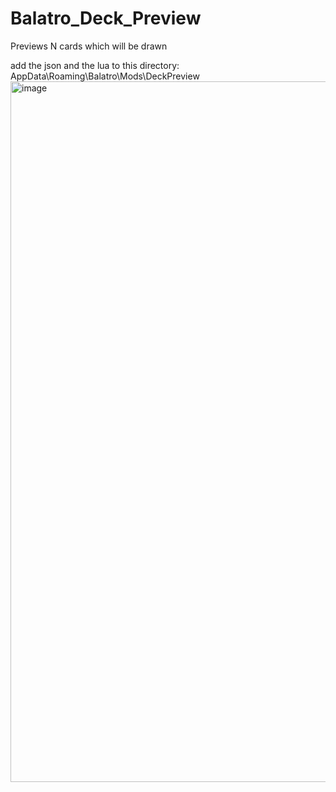 # Balatro_Deck_Preview
Previews N cards which will be drawn

add the json and the lua to this directory: AppData\Roaming\Balatro\Mods\DeckPreview
<img width="1954" height="1121" alt="image" src="https://github.com/user-attachments/assets/a2d04f47-16cd-454a-9e10-3835cbe153ed" />
